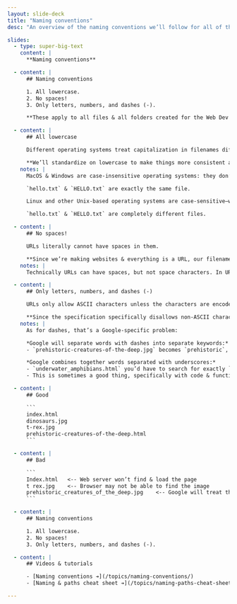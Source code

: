 ```yaml
---
layout: slide-deck
title: "Naming conventions"
desc: "An overview of the naming conventions we’ll follow for all of the Web Dev courses."

slides:
  - type: super-big-text
    content: |
      **Naming conventions**

  - content: |
      ## Naming conventions

      1. All lowercase.
      2. No spaces!
      3. Only letters, numbers, and dashes (-).

      **These apply to all files & all folders created for the Web Dev courses.**

  - content: |
      ## All lowercase

      Different operating systems treat capitalization in filenames differently.

      **We’ll standardize on lowercase to make things more consistent and easier.**
    notes: |
      MacOS & Windows are case-insensitive operating systems: they don’t distinguish between upper & lower case letters.

      `hello.txt` & `HELLO.txt` are exactly the same file.

      Linux and other Unix-based operating systems are case-sensitive—when we deploy our websites they will be going onto Linux-based web hosts.

      `hello.txt` & `HELLO.txt` are completely different files.

  - content: |
      ## No spaces!

      URLs literally cannot have spaces in them.

      **Since we’re making websites & everything is a URL, our filenames also cannot have spaces.**
    notes: |
      Technically URLs can have spaces, but not space characters. In URLs spaces are usually encoded as: `+` or `%20`

  - content: |
      ## Only letters, numbers, and dashes (-)

      URLs only allow ASCII characters unless the characters are encoded.

      **Since the specification specifically disallows non-ASCII characters our filenames will use only basic characters.**
    notes: |
      As for dashes, that’s a Google-specific problem:

      *Google will separate words with dashes into separate keywords:*
      - `prehistoric-creatures-of-the-deep.jpg` becomes `prehistoric`, `creatures` `deep`

      *Google combines together words separated with underscores:*
      - `underwater_amphibians.html` you’d have to search for exactly `underwater_amphibians` to find this page
      - This is sometimes a good thing, specifically with code & function names—but in most situations it doesn’t help search results.

  - content: |
      ## Good

      ```
      index.html
      dinosaurs.jpg
      t-rex.jpg
      prehistoric-creatures-of-the-deep.html
      ```

  - content: |
      ## Bad

      ```
      Index.html   <-- Web server won’t find & load the page
      t rex.jpg    <-- Browser may not be able to find the image
      prehistoric_creatures_of_the_deep.jpg    <-- Google will treat this as a single word
      ```

  - content: |
      ## Naming conventions

      1. All lowercase.
      2. No spaces!
      3. Only letters, numbers, and dashes (-).

  - content: |
      ## Videos & tutorials

      - [Naming conventions ➔](/topics/naming-conventions/)
      - [Naming & paths cheat sheet ➔](/topics/naming-paths-cheat-sheet/)

---
```

